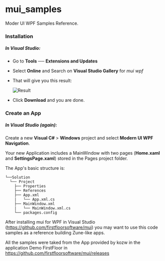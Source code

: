 # mui_samples
Moder UI WPF Samples Reference.

### Installation

##### In Visual Studio:

* Go to **Tools** ── **Extensions and Updates**
* Select **Online** and Search on **Visual Studio Gallery** for _mui wpf_
* That will give you this result: 

    ![Result][logo]

* Click **Download** and you are done.

### Create an App

##### In Visual Studio *(again)*:
Create a new **Visual C#** > **Windows** project and select **Modern UI WPF Navigation**.

Your new Application includes a MainWindow with two pages (**Home.xaml** and **SettingsPage.xaml**) stored in the Pages project folder. 

The App's basic structure is:

    └──Solution
      └── Project
        ├── Properties
        ├── References
        ├── App.xml
        |   └── App.xml.cs
        ├── MainWindow.xml
        |   └── MainWindow.xml.cs  
        └── packages.config

After installing mui for WPF in Visual Studio (https://github.com/firstfloorsoftware/mui) you may want to use this code samples as a reference building Zune-like apps.
    
All the samples were taked from the App provided by kozw in the application Demo FirstFloor in https://github.com/firstfloorsoftware/mui/releases

[logo]: https://cloud.githubusercontent.com/assets/13318413/10085538/a67dc8ce-62be-11e5-8637-c696709a67ce.PNG "Search Result"
